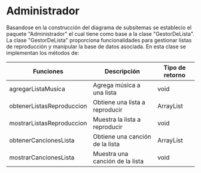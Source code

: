 # Administrador

Basandose en la construcción del diagrama de subsitemas se establecio el paquete "Administrador" el cual tiene como base a la clase "GestorDeLista".
La clase "GestorDeLista" proporciona funcionalidades para gestionar listas de reproducción y manipular la base de datos asociada.
En esta clase se implementan los métodos de:


| Funciones      | Descripción | Tipo de retorno |
| ----------- | ----------- | ----------- |
| agregarListaMusica | Agrega música a una lista | void | 
| obtenerListasReproduccion   | Obtiene una lista a reproducir | ArrayList | 
| mostrarListasReproduccion |  Muestra la lista a reproducir | void |
| obtenerCancionesLista | Obtiene una canción de la lista | ArrayList | 
| mostrarCancionesLista | Muestra una canción de la lista | void |
